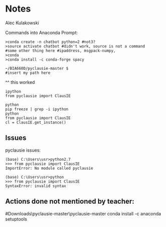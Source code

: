 # Notes
Alec Kulakowski

Commands into Anaconda Prompt:
```
>conda create -n chatbot python=2 #not3?
>source activate chatbot #didn't work, source is not a command
#some other thing here #ipaddress, msgpack-numpy,
>conda
>conda install -c conda-forge spacy
```

```
~/BIA660D/pyclausie-master $
#insert my path here
```
^^ this worked
```
ipython
from pyclausie import ClausIE
```

```
python
pip freeze | grep -i ipython
python
from pyclausie import ClausIE
cl = ClausIE.get_instance()
```

## Issues

pyclausie issues:
```{Anaconda Prompt}
(base) C:\Users\usr>python2.7
>>> from pyclausie import ClausIE
ImportError: No module called pyclausie
```
```{Anaconda Prompt}
(base) C:\Users\usr>python
>>> from pyclausie import ClausIE
SyntaxError: invalid syntax
```

## Actions done not mentioned by teacher:
#Downloads\pyclausie-master\pyclausie-master
conda install -c anaconda setuptools
